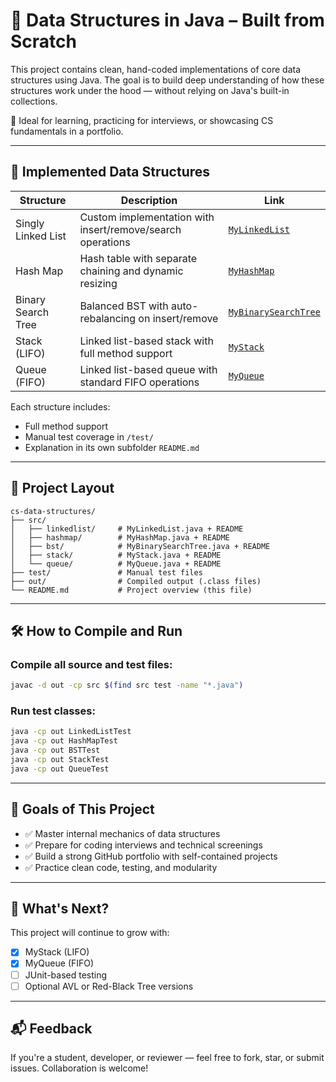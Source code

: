 # 📘 Data Structures in Java – Built from Scratch

This project contains clean, hand-coded implementations of core data structures using Java. The goal is to build deep understanding of how these structures work under the hood — without relying on Java's built-in collections.

🧠 Ideal for learning, practicing for interviews, or showcasing CS fundamentals in a portfolio.

---

## 🧱 Implemented Data Structures

| Structure              | Description                                                      | Link                 |
|------------------------|------------------------------------------------------------------|----------------------|
| Singly Linked List     | Custom implementation with insert/remove/search operations       | [`MyLinkedList`](src/linkedlist) |
| Hash Map               | Hash table with separate chaining and dynamic resizing           | [`MyHashMap`](src/hashmap)       |
| Binary Search Tree     | Balanced BST with auto-rebalancing on insert/remove              | [`MyBinarySearchTree`](src/bst)  |
| Stack (LIFO)           | Linked list-based stack with full method support                 | [`MyStack`](src/stack)           |
| Queue (FIFO)           | Linked list-based queue with standard FIFO operations            | [`MyQueue`](src/queue)           |

Each structure includes:
- Full method support
- Manual test coverage in `/test/`
- Explanation in its own subfolder `README.md`

---

## 📁 Project Layout

```
cs-data-structures/
├── src/
│   ├── linkedlist/     # MyLinkedList.java + README
│   ├── hashmap/        # MyHashMap.java + README
│   ├── bst/            # MyBinarySearchTree.java + README
│   ├── stack/          # MyStack.java + README
│   └── queue/          # MyQueue.java + README
├── test/               # Manual test files
├── out/                # Compiled output (.class files)
└── README.md           # Project overview (this file)
```

---

## 🛠️ How to Compile and Run

### Compile all source and test files:
```bash
javac -d out -cp src $(find src test -name "*.java")
```

### Run test classes:
```bash
java -cp out LinkedListTest
java -cp out HashMapTest
java -cp out BSTTest
java -cp out StackTest
java -cp out QueueTest
```

---

## 🚀 Goals of This Project

- ✅ Master internal mechanics of data structures  
- ✅ Prepare for coding interviews and technical screenings  
- ✅ Build a strong GitHub portfolio with self-contained projects  
- ✅ Practice clean code, testing, and modularity

---

## 📌 What's Next?

This project will continue to grow with:

- [x] MyStack (LIFO)
- [x] MyQueue (FIFO)
- [ ] JUnit-based testing
- [ ] Optional AVL or Red-Black Tree versions

---

## 📬 Feedback

If you're a student, developer, or reviewer — feel free to fork, star, or submit issues. Collaboration is welcome!